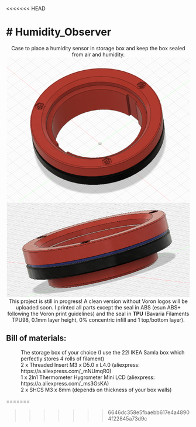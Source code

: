 <<<<<<< HEAD
<body>
  <h1># Humidity_Observer</h1>
<div align="middle">Case to place a humidity sensor in storage box and keep the box sealed from air and humidity.
    <br><img src="https://github.com/flow1990/Humidity_Observer/blob/main/pictures/screenshot_front_view_voron_design.png" alt="front_view_voron_design" width="500">
    <img src="https://github.com/flow1990/Humidity_Observer/blob/main/pictures/screenshot_side_view.png" alt="side" width="500">
    <br>This project is still in progress!
  A clean version without Voron logos will be uploaded soon.
  I printed all parts except the seal in ABS (esun ABS+ following the Voron print guidelines) and the seal in <B>TPU</B> (Bavaria Filaments TPU98, 0.1mm layer height, 0% concentric infill and 1 top/bottom layer).
  </div>
  <p>
      <h2>Bill of materials:</h2>
  <dl>
    <dd>The storage box of your choice (I use the 22l IKEA Samla box which perfectly stores 4 rolls of filament)
    <dd>2 x Threaded Insert M3 x D5.0 x L4.0 (aliexpress: https://a.aliexpress.com/_mNUmqR0)</dd>
    <dd>1 x 2In1 Thermometer Hygrometer Mini LCD (aliexpress: https://a.aliexpress.com/_ms3GsKA)</dd>
    <dd>2 x SHCS M3 x 8mm (depends on thickness of your box walls)</dd>
  </dl>
  </p>
</body>

=======

>>>>>>> 6646dc358e5fbaebb617e4a48904f22845a73d9c
